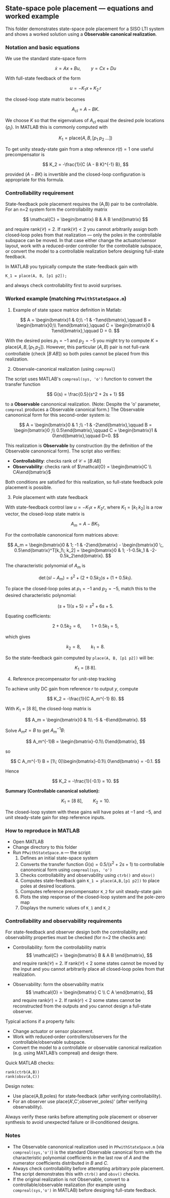 ## State-space pole placement — equations and worked example

This folder demonstrates state-space pole placement for a SISO LTI system and shows a worked solution using a **Observable canonical realization**.

### Notation and basic equations

We use the standard state-space form

$$
\dot{x} = A x + B u,\qquad y = C x + D u
$$

With full-state feedback of the form

$$
u = -K_1 x + K_2\,r
$$

the closed-loop state matrix becomes

$$
A_{cl} = A - B K.
$$

We choose $K$ so that the eigenvalues of $A_{cl}$ equal the desired pole locations $\{p_i\}$. In MATLAB this is commonly computed with

$$
K_1 = \text{place}(A, B, [p_1\; p_2\; \dots])
$$

To get unity steady-state gain from a step reference $r(t)=1$ one useful precompensator is

$$
K_2 = -\frac{1}{C (A - B K)^{-1} B},
$$

provided $(A - B K)$ is invertible and the closed-loop configuration is appropriate for this formula.

### Controllability requirement

State-feedback pole placement requires the (A,B) pair to be controllable. For an n=2 system form the controllability matrix

$$
\mathcal{C} = \begin{bmatrix} B & A B \end{bmatrix}
$$

and require $\mathrm{rank}(\mathcal{C}) = 2$. If $\mathrm{rank}(\mathcal{C})<2$ you cannot arbitrarily assign both closed‑loop poles from that realization — only the poles in the controllable subspace can be moved. In that case either change the actuator/sensor layout, work with a reduced-order controller for the controllable subspace, or convert the model to a controllable realization before designing full-state feedback.

In MATLAB you typically compute the state-feedback gain with

```
K_1 = place(A, B, [p1 p2]);
```

and always check controllability first to avoid surprises.



### Worked example (matching `PPwithStateSpace.m`)

1) Example of state space matrice definition in Matlab:

$$
A = \begin{bmatrix}1 & 0;\\ -1 & -1\end{bmatrix},\qquad
B = \begin{bmatrix}0;\\ 1\end{bmatrix},\qquad
C = \begin{bmatrix}0 & 1\end{bmatrix},\qquad D = 0.
$$

With the desired poles $p_1=-1$ and $p_2=-5$ you might try to compute $K=\text{place}(A,B,[p_1\;p_2])$. However, this particular $(A,B)$ pair is not full-rank controllable (check $[B\;AB]$) so both poles cannot be placed from this realization.

2) Observale-canonical realization (using `compreal`)

The script uses MATLAB's `compreal(sys, 'o')` function to convert the transfer function

$$
G(s) = \frac{0.5}{s^2 + 2s + 1}
$$

to a **Observable** canononical realization. (Note: Despite the 'o' parameter, `compreal` produces a Observable canonical form.) The Observable canononical form for this second-order system is:

$$
A = \begin{bmatrix}0 & 1 ;\\ -1 & -2\end{bmatrix},\qquad
B = \begin{bmatrix}0 ;\\ 0.5\end{bmatrix},\qquad
C = \begin{bmatrix}1 & 0\end{bmatrix},\qquad D=0.
$$

This realization is **Observable** by construction (by the definition of the Observable canononical form). The script also verifies:
- **Controllability**: checks rank of $\mathcal{C} = [B\; AB]$
- **Observability**: checks rank of $\mathcal{O} = \begin{bmatrix}C \\ CA\end{bmatrix}$

Both conditions are satisfied for this realization, so full-state feedback pole placement is possible.

3) Pole placement with state feedback

With state-feedback control law $u = -K_1 x + K_2 r$, where $K_1 = [k_1\; k_2]$ is a row vector, the closed-loop state matrix is

$$
A_m = A - B K_1.
$$

For the controllable canononical form matrices above:

$$
A_m = \begin{bmatrix}0 & 1; -1 & -2\end{bmatrix} - \begin{bmatrix}0 \;, 0.5\end{bmatrix}^T[k_1\; k_2]
= \begin{bmatrix}0 & 1; -1-0.5k_1 & -2-0.5k_2\end{bmatrix}.
$$

The characteristic polynomial of $A_m$ is

$$
\det(sI - A_m) = s^2 + (2+0.5k_2)s + (1+0.5k_1).
$$

To place the closed-loop poles at $p_1=-1$ and $p_2=-5$, match this to the desired characteristic polynomial:

$$
(s+1)(s+5) = s^2 + 6s + 5.
$$

Equating coefficients:

$$
2 + 0.5k_2 = 6,\qquad 1 + 0.5k_1 = 5,
$$

which gives

$$
k_2 = 8,\qquad k_1 = 8.
$$

So the state-feedback gain computed by `place(A, B, [p1 p2])` will be:

$$
K_1 = [8\; 8].
$$

4) Reference precompensator for unit-step tracking

To achieve unity DC gain from reference $r$ to output $y$, compute

$$
K_2 = -\frac{1}{C A_m^{-1} B}.
$$

With $K_1=[8\;8]$, the closed-loop matrix is

$$
A_m = \begin{bmatrix}0 & 1\\ -5 & -6\end{bmatrix}.
$$

Solve $A_m z = B$ to get $A_m^{-1}B$:

$$
A_m^{-1}B = \begin{bmatrix}-0.1\\ 0\end{bmatrix},
$$

so

$$
C A_m^{-1} B = [1\; 0]\begin{bmatrix}-0.1\\ 0\end{bmatrix} = -0.1.
$$

Hence

$$
K_2 = -\frac{1}{-0.1} = 10.
$$

**Summary (Controllable canonical solution):**

$$
K_1 = [8\; 8],\qquad K_2 = 10.
$$

The closed-loop system with these gains will have poles at $-1$ and $-5$, and unit steady-state gain for step reference inputs.


### How to reproduce in MATLAB

- Open MATLAB
- Change directory to this folder
- Run `PPwithStateSpace.m` — the script:
  1. Defines an initial state-space system
  2. Converts the transfer function $G(s) = 0.5/(s^2+2s+1)$ to controllable canononical form using `compreal(sys, 'o')`
  3. Checks controllability and observability using `ctrb()` and `obsv()`
  4. Computes state-feedback gain `K_1 = place(A,B,[p1 p2])` to place poles at desired locations.
  5. Computes reference precompensator `K_2` for unit steady-state gain
  6. Plots the step response of the closed-loop system and the pole-zero map
  7. Displays the numeric values of `K_1` and `K_2`

### Controllability and observability requirements

For state-feedback and observer design both the controllability and observability properties must be checked (for n=2 the checks are):

- Controllability: form the controllability matrix
    $$
    \mathcal{C} = \begin{bmatrix} B & A B \end{bmatrix},
    $$
    and require rank(𝒞) = 2. If rank(𝒞) < 2 some states cannot be moved by the input and you cannot arbitrarily place all closed‑loop poles from that realization.

- Observability: form the observability matrix
    $$
    \mathcal{O} = \begin{bmatrix} C \\ C A \end{bmatrix},
    $$
    and require rank(𝒪) = 2. If rank(𝒪) < 2 some states cannot be reconstructed from the outputs and you cannot design a full‑state observer.

Typical actions if a property fails:
- Change actuator or sensor placement.
- Work with reduced‑order controllers/observers for the controllable/observable subspace.
- Convert the model to a controllable or observable canonical realization (e.g. using MATLAB’s compreal) and design there.

Quick MATLAB checks:
```
rank(ctrb(A,B))
rank(obsv(A,C))
```
Design notes:
- Use place(A,B,poles) for state‑feedback (after verifying controllability).
- For an observer use place(A',C',observer_poles)' (after verifying observability).

Always verify these ranks before attempting pole placement or observer synthesis to avoid unexpected failure or ill‑conditioned designs.



### Notes

- The Observable canononical realization used in `PPwithStateSpace.m` (via `compreal(sys,'o')`) is the standard Observable canonical form with the characteristic polynomial coefficients in the last row of $A$ and the numerator coefficients distributed in $B$ and $C$.
- Always check controllability before attempting arbitrary pole placement. The script demonstrates this with `ctrb()` and `obsv()` checks.
- If the original realization is not Observable, convert to a controllable/observable realization (for example using `compreal(sys,'o')` in MATLAB) before designing full-state feedback.
